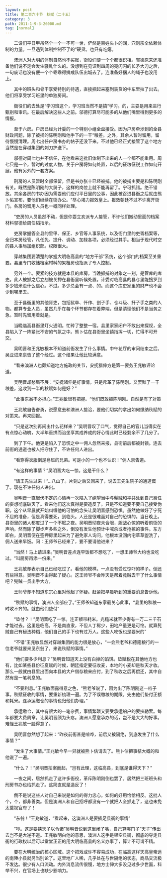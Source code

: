 ```yaml
---
layout: post
title: 第二百六十节　秋赋（二十五）
category: 3
path: 2011-1-9-3-26000.md
tag: [normal]
---
```


　　二设们平日甲吊然个一个一不可一世，俨然是百姓头卜的渊，穴则宗全依赖体制的力量。一旦遇到体制控制不了的“硬货。也只有吃瘪。

　　澳洲人对大明的体制自然也不买账，衙役们便一个个都很识相。邬德原来还准备他们说不定会发生骚乱什么的。没想到在见识到四周的亮闪闪的长矛大刀之后，一句废话也没有便一个个乖乖得排成队伍出城去了。连准备好捆人的绳子也没用上。

　　其中的班头和骨干享受特别的待遇，直接捆起来塞到装货的牛车里拉了出去。他们将享受学习班里的单独房间。

　　衙役们的去处是“学习班这个，学习班当然不是搞“学习。的，主耍是用来进行甄别和审讯。在最后解决这些人之前。邬德打算尽可能多的从他们嘴里得到更多的情报。

　　至于六房。户房已经为计委的一个特别小组全盘接受。因为户房牵涉到的全县财政问题，除了被捕的陈明刚和他手下的一干“粮差。之外，其余人暂时留用，留待慢慢清理。周七出任户房书办的帖子还没下来。不过他已经正式接管了这个地方当然是在穿越集团的刺刀护送下。

　　邬德对周七也并不信任，在他看来这批旧体制下出来的人一个都不能重用。周七只是一个，暂时的过度人物，关于户房将如何处置，以后的征粮征税工作如何开展，他有另外的一套方案。

　　刑房的人员暂时全部保留，但是书办张十已经被捕。他的被捕主要是和陈明刚有关。既然是陈明刚的大舅子，这样的岗位上就不能再留了。宁可抓错。绝不错放。其余各房的书办因为需耍他们应付平日里的公事，因此被召进县衙之后就由熊卜佑宣布，要他们继续在衙办公。“尽心竭力报效皇上。报效朝廷不过不许离开衙门。各房的留用人员也一概同样处理。

　　“吏房的人员虽然不动，但是你耍立亥派专人接管，不许他们搬动里面的档案材料邬德给周伯韬指示。

　　吏房掌握答全县的里甲、保正、乡官等人事系统，以及衙门里的吏胥档案等，全归本房经管，凡任免、提升、调动、加禄各项，必须经过其手。相当于现代时空的县人事局加组织部。权限很大。

　　穿越集团要清楚的掌握大明临高县的“地方干部”系统，这个部门的档案至关重要。县里专门收储档案材料的架档房也指派了专人控制。

　　另外一个。要紧的技方就是本县的库房。当晚抓捕的对象之一刻，是管库的库吏。此人被抓之后立刻被关押在县衙里听候处置。计委对临高县的县仓里能搜罗到多少钱米没什么信心。不过。多少总会有一点、的。而这个库吏家里的财产也不会少到哪里去。

　　至于县衙里的其他胥吏，包括狱卒、仟作、刽子手、仓斗级、扦子手之类的人物。都算专业人员，虽然几乎在每个环节都存在着弊端，但是清理他们不是当务之急。暂时先留用着就是。

　　当晚临高县衙里灯火通明。忙砖了整整一宿。县里家家闭户不敢出来探视，全县陷入了一阵紧张不安的气氛之中。熊卜估在县衙里坐镇指挥一切，忙得不可开交。

　　吴明晋和王兆敏根本不知道前衙发生了什么事情。中午花厅的审问结束之后。吴亚进来禀告了整个经过。这个结果让他比较满意。

　　“看来澳洲人也颇知道地方施政的关节，安抚猎伸方是第一要务王兆敏评论道。

　　吴明晋却愁眉不展：“安抚诸伸是好事情。只是斥革了陈明刚。又罢黜了一干粮差，这收到一半的秋赋如何是好？”

　　“此事东翁不必担心。”王兆敏很有把握。“他们既敢抓陈明刚。自然是有了对策

　　王兆敏自告奋勇，说愿意去和澳洲人接洽，要他们切实的拿出如何缴纳秋赋的对策来。再来回报。

　　“只是这次别再闹出什么花样来？”吴明晋叹了口气，觉得自己的官儿当得实在有点惊心动魄，大半年垂拱而治坐享其成养成的好心情此时已经剩余不了几分了。

　　到了下午。他更是陷入了恐慌之中一佣人忽然来报，县衙前后都被封锁。连去前衙的通道也被人把守住了，不许任何人进出。

　　“看穿得衣服倒是皂班的兄弟。可是小的一个也不认识！”佣人禀告道。

　　“有这样的事情？”吴明晋大吃一惊。这是干什么？

　　“请王先生过来！”…八山了。片刻之后又回来了，说去王先生院子的通道慨了。现在不许任何人进出。

　　吴明晋一直起伏不定的心情再一次陷入了绝望当中与髡贼和平共处到自己离任的妄想彻底破灭了。看来他们这次真得是要造反了。只是不知道要不要自己接受伪职。这个从早晨就开始纠缠他的可怕的念头让吴明晋感到恐惧。虽然他做好了宁死不屈的准备，但是真得要死，到临头。人还是很难面对自己的恐惧的。当日晚上。县衙里的诸人都度过了一个不眠之夜。吴明晋彻夜未合眼，胆战心惊的听着前衙的声响。然而除了脚步声多些之外，倒没有发生他预计中喊杀或者抢掠的事件。东方即白，吴明晋便在签押房里起来为了避免家人询问，他根本没回内宅草草盥洗了，佣人送来早饭。问：王师爷已经来了，要不要请他进来？

　　“当然！马上请进来。”吴明晋差点连早饭都不想吃了，一想王师爷大约也没吃过。“叫厨房再添一份来。”

　　王兆敏却表示自己已经吃过了。看他的模样。一点没有受过惊吓的样子。倒还有些得意。吴明晋不由得起了疑心。这王师爷不会昨天是帮着竟贼去干了什么事情吧？髡贼一贯出手大方，

　　王师爷却不知道东宗心里对他起了怀疑。赶紧把早晨听到的重要消息告诉他。

　　“秋赋的事情，澳洲人全部应了。”王师爷知道东家最关心此事，“县里的秋粮一时收不齐的。就由他们垫付”

　　“垫付？！”吴明晋吃了一惊。连正额带耗米。光糙米就至少得有一万二三千石才能过去。这里是临高，不是南直隶，不但人丁稀少，田地产量更是可怜。就算髡贼自己有秘法种稻，他们自己的手下也有过万人。这些人吃饭也是要米的”

　　“不错”王兆敏显然对穿越集团的能力很是放心，“一会熊老爷和德隆粮行的一位老爷就要来见东翁了，来说秋赋的事情。”

　　“他们要多少利息？”吴明晋知道天上没有白掉的馅饼。垫赋税在其他地方也有，比如某些县份征夏赋的时候，朝廷指定要征收麦，本地的小麦却是秋天才收。那么一般就由县里出面向本县的大户借存粮来应付，到了秋收之后再偿还，其中自然有是一笔利息的。

　　“不要利息。”王兆敏面露得意之色，“熊老爷说了，因为出了陈明刚这一档子事。秋赋征收的事情，要重新梳理一遍。为了不误缴粮的期限。先由他们垫付正额和耗米。连承运缴仓的事情也归他们办理。”

　　承运缴仓，其中有很大的一笔杂费，事情繁琐又要受承运船户的要挟勒索。每年都要大费周章。让吴明晋颇为头疼。澳洲人愿意承办的话，岂不是大大的好事。难怪王兆敏一脸得意了。

　　吴明晋忽然想了起来：“昨夜前衙甚是喧哗，前后又被隔绝，到底发生了什么事情？”

　　“发生了大事情。”王兆敏今早一舁就被熊卜估请去了。熊卜估把事桔大概的和他说了一遍。

　　“什么？！”吴明晋拍案而起，“岂有此理，这临高县，到底是谁得天下？”

　　一夜之间，居然抓走了这许多衙役，革斥陈明刚倒也罢了。居然把三班班头和刑房书办也给抓走了。这简直就是造反了！

　　倒不是说这些人对自己来说是如何的得力忠心。如何的好用恰恰相反。这批人个，个，都非善类。但是澳洲人和自己招呼都没有一个就把人全抓走了，这也未免太蓑视官府了！

　　“东翁！”王兆敏道，“看起来，这澳洲人是要插足县衙的事情”

　　“哼。这是要挟天子以令诸”吴明晋说到这里闭了嘴，自己算哪门子“天子”传出去岂不是大逆不道。王兆敏明白他的意思，澳洲人这手是架空县衙，彻底的夺走县衙的行政权以后可以堂堂正正的用大明临高县的名义办事了，算计不可谓不精。

　　要在大明统治的核心区域。这个把戏或许不容易成功，在临高这样天高皇帝远的南陲小县就另当别论了。这里地广人稀，几乎处在与世隔绝的状态，商品交流极不发达。很少有人口流动。内外消息流传很慢，地方士伸大多没见过多少世面，科举不兴，在官场上也缺少影响力。